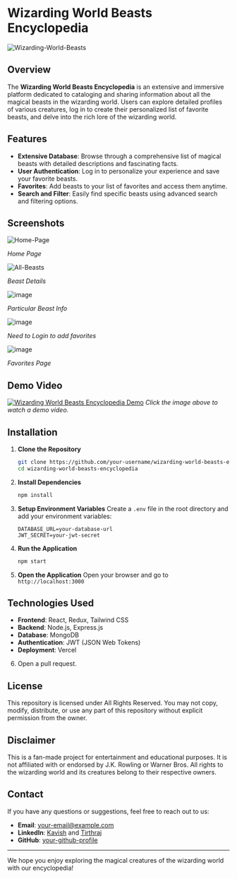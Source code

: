 # Wizarding World Beasts Encyclopedia

![Wizarding-World-Beasts](https://github.com/Tirthraj-Raval/Wizarding-World-Beasts/assets/123300261/fa054547-0d19-46e2-a37a-71c80ea7ce3d)


## Overview

The **Wizarding World Beasts Encyclopedia** is an extensive and immersive platform dedicated to cataloging and sharing information about all the magical beasts in the wizarding world. Users can explore detailed profiles of various creatures, log in to create their personalized list of favorite beasts, and delve into the rich lore of the wizarding world.

## Features

- **Extensive Database**: Browse through a comprehensive list of magical beasts with detailed descriptions and fascinating facts.
- **User Authentication**: Log in to personalize your experience and save your favorite beasts.
- **Favorites**: Add beasts to your list of favorites and access them anytime.
- **Search and Filter**: Easily find specific beasts using advanced search and filtering options.

## Screenshots

![Home-Page](https://github.com/Tirthraj-Raval/Wizarding-World-Beasts/assets/123300261/0ab823ab-12bf-4d3f-976d-5440c3638e65)

*Home Page*

![All-Beasts](https://github.com/Tirthraj-Raval/Wizarding-World-Beasts/assets/123300261/287566b6-1f68-4329-8f87-77d28031737b)

*Beast Details*

![image](https://github.com/Tirthraj-Raval/Wizarding-World-Beasts/assets/123300261/2deddf75-ffc5-4f12-8719-83ad294e6a11)

*Particular Beast Info*

![image](https://github.com/Tirthraj-Raval/Wizarding-World-Beasts/assets/123300261/ec9541be-f5de-4cd9-b303-d145cecaf194)

*Need to Login to add favorites*

![image](https://github.com/Tirthraj-Raval/Wizarding-World-Beasts/assets/123300261/caf7882a-c4dc-4e55-866f-bff9267fb76f)

*Favorites Page*

## Demo Video

[![Wizarding World Beasts Encyclopedia Demo](https://your-image-url.com/demo-thumbnail.png)](https://your-video-url.com/demo.mp4) <!-- Replace with actual video URL -->
*Click the image above to watch a demo video.*

## Installation

1. **Clone the Repository**
    ```sh
    git clone https://github.com/your-username/wizarding-world-beasts-encyclopedia.git
    cd wizarding-world-beasts-encyclopedia
    ```

2. **Install Dependencies**
    ```sh
    npm install
    ```

3. **Setup Environment Variables**
    Create a `.env` file in the root directory and add your environment variables:
    ```env
    DATABASE_URL=your-database-url
    JWT_SECRET=your-jwt-secret
    ```

4. **Run the Application**
    ```sh
    npm start
    ```

5. **Open the Application**
    Open your browser and go to `http://localhost:3000`

## Technologies Used

- **Frontend**: React, Redux, Tailwind CSS
- **Backend**: Node.js, Express.js
- **Database**: MongoDB
- **Authentication**: JWT (JSON Web Tokens)
- **Deployment**: Vercel


6. Open a pull request.

## License

This repository is licensed under All Rights Reserved. You may not copy, modify, distribute, or use any part of this repository without explicit permission from the owner.


## Disclaimer

This is a fan-made project for entertainment and educational purposes. It is not affiliated with or endorsed by J.K. Rowling or Warner Bros. All rights to the wizarding world and its creatures belong to their respective owners.

## Contact

If you have any questions or suggestions, feel free to reach out to us:

- **Email**: [your-email@example.com](mailto:your-email@example.com)
- **LinkedIn**: [Kavish](https://www.linkedin.com/in/kavish-parikh) and [Tirthraj](https://www.linkedin.com/in/tirthraj-raval-773422263)
- **GitHub**: [your-github-profile](https://github.com/your-username)

---

We hope you enjoy exploring the magical creatures of the wizarding world with our encyclopedia!
